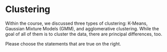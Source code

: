 # Clustering


Within the course, we discussed three types of clustering: K-Means, Gaussian Mixture Models (GMM), and agglomerative clustering. While the goal of all of them is to cluster the data, there are principal differences, too. 

Please choose the statements that are true on the right. 